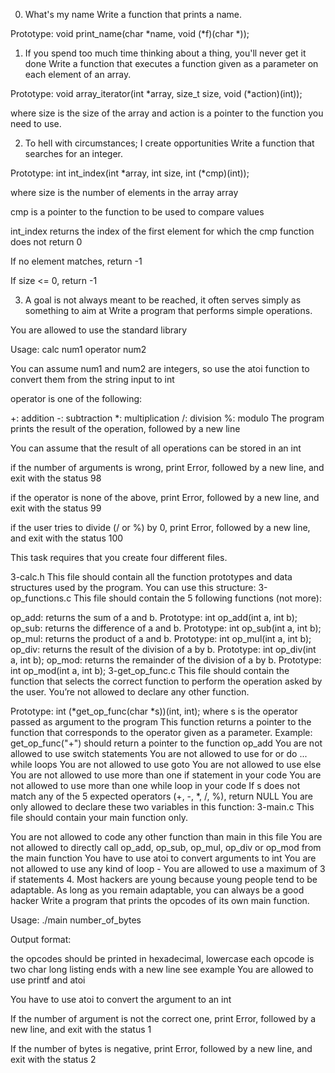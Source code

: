 0. What's my name
Write a function that prints a name.

Prototype: void print_name(char *name, void (*f)(char *));

1. If you spend too much time thinking about a thing, you'll never get it done
Write a function that executes a function given as a parameter on each element of an array.

Prototype: void array_iterator(int *array, size_t size, void (*action)(int));

where size is the size of the array and action is a pointer to the function you need to use.

2. To hell with circumstances; I create opportunities
Write a function that searches for an integer.

Prototype: int int_index(int *array, int size, int (*cmp)(int));

where size is the number of elements in the array array

cmp is a pointer to the function to be used to compare values

int_index returns the index of the first element for which the cmp function does not return 0

If no element matches, return -1

If size <= 0, return -1

3. A goal is not always meant to be reached, it often serves simply as something to aim at
Write a program that performs simple operations.

You are allowed to use the standard library

Usage: calc num1 operator num2

You can assume num1 and num2 are integers, so use the atoi function to convert them from the string input to int

operator is one of the following:

+: addition
-: subtraction
*: multiplication
/: division
%: modulo
The program prints the result of the operation, followed by a new line

You can assume that the result of all operations can be stored in an int

if the number of arguments is wrong, print Error, followed by a new line, and exit with the status 98

if the operator is none of the above, print Error, followed by a new line, and exit with the status 99

if the user tries to divide (/ or %) by 0, print Error, followed by a new line, and exit with the status 100

This task requires that you create four different files.

3-calc.h
This file should contain all the function prototypes and data structures used by the program. You can use this structure:
3-op_functions.c
This file should contain the 5 following functions (not more):

op_add: returns the sum of a and b. Prototype: int op_add(int a, int b);
op_sub: returns the difference of a and b. Prototype: int op_sub(int a, int b);
op_mul: returns the product of a and b. Prototype: int op_mul(int a, int b);
op_div: returns the result of the division of a by b. Prototype: int op_div(int a, int b);
op_mod: returns the remainder of the division of a by b. Prototype: int op_mod(int a, int b);
3-get_op_func.c
This file should contain the function that selects the correct function to perform the operation asked by the user. You’re not allowed to declare any other function.

Prototype: int (*get_op_func(char *s))(int, int);
where s is the operator passed as argument to the program
This function returns a pointer to the function that corresponds to the operator given as a parameter. Example: get_op_func("+") should return a pointer to the function op_add
You are not allowed to use switch statements
You are not allowed to use for or do ... while loops
You are not allowed to use goto
You are not allowed to use else
You are not allowed to use more than one if statement in your code
You are not allowed to use more than one while loop in your code
If s does not match any of the 5 expected operators (+, -, *, /, %), return NULL
You are only allowed to declare these two variables in this function:
3-main.c
This file should contain your main function only.

You are not allowed to code any other function than main in this file
You are not allowed to directly call op_add, op_sub, op_mul, op_div or op_mod from the main function
You have to use atoi to convert arguments to int
You are not allowed to use any kind of loop -
You are allowed to use a maximum of 3 if statements
4. Most hackers are young because young people tend to be adaptable. As long as you remain adaptable, you can always be a good hacker
Write a program that prints the opcodes of its own main function.

Usage: ./main number_of_bytes

Output format:

the opcodes should be printed in hexadecimal, lowercase
each opcode is two char long
listing ends with a new line
see example
You are allowed to use printf and atoi

You have to use atoi to convert the argument to an int

If the number of argument is not the correct one, print Error, followed by a new line, and exit with the status 1

If the number of bytes is negative, print Error, followed by a new line, and exit with the status 2

